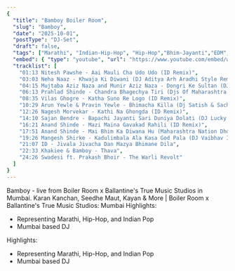 ```yaml
---
{
  "title": "Bamboy Boiler Room",
  "slug": "Bamboy",
  "date": "2025-10-01",
  "postType": "DJ-Set",
  "draft": false,
  "tags": ["Marathi", "Indian-Hip-Hop", "Hip-Hop","Bhim-Jayanti","EDM","Boiler Room"],
  "embed": { "type": "youtube", "url": "https://www.youtube.com/embed/watch?v=zqVREgTA8D4" },
  "tracklist": [
    "01:13 Nitesh Pawshe - Aai Mauli Cha Udo Udo (ID Remix)",
    "03:03 Neha Naaz - Khwaja Ki Diwani (DJ Aditya Arh Aradhi Style Remix)",
    "04:15 Mujtaba Aziz Naza and Munir Aziz Naza - Dongri Ke Sultan (DJ Suleiman from mumbai Remix)",
    "06:13 Prahlad Shinde - Chandra Bhagechya Tiri (Djs Of Maharashtra Halgi Mix)",
    "08:35 Vilas Ghogre - Katha Suno Re Logo (ID Remix)",
    "10:29 Arun Yewle & Pravin Yewle - Bhimacha Killa (Dj Satish & Sachin Dhol Tasha Style Remix)",
    "12:26 Nagesh Morvekar - Kathi Na Ghongda (ID Remix)",
    "14:10 Sajan Bendre - Bapachi Jayanti Sari Duniya Dolati (DJ Lucky & DJ Yash Nsk Remix)",
    "16:21 Anand Shinde - Mazi Maina Gavakad Rahili (ID Remix)",
    "17:51 Anand Shinde - Mai Bhim Ka Diwana Hu (Maharashtra Nation Dhol Mix vs Nacho Style)",
    "19:26 Mangesh Shirke - Kadulimbala Ala Kasa God Pala (DJ Vaibhav In The Mix Remix)",
    "21:07 ID - Jivala Jivacha Dan Mazya Bhimane Dila",
    "22:33 Khakiee & Bamboy - Thava",
    "24:26 Swadesi ft. Prakash Bhoir - The Warli Revolt"
  ]
}
---
```

Bamboy - live from Boiler Room x Ballantine's True Music Studios in Mumbai.
Karan Kanchan, Seedhe Maut, Kayan & More | Boiler Room x Ballantine's True Music Studios: Mumbai
Highlights:
- Representing Marathi, Hip-Hop, and Indian Pop
- Mumbai based DJ




Highlights:
- Representing Marathi, Hip-Hop, and Indian Pop
- Mumbai based DJ
